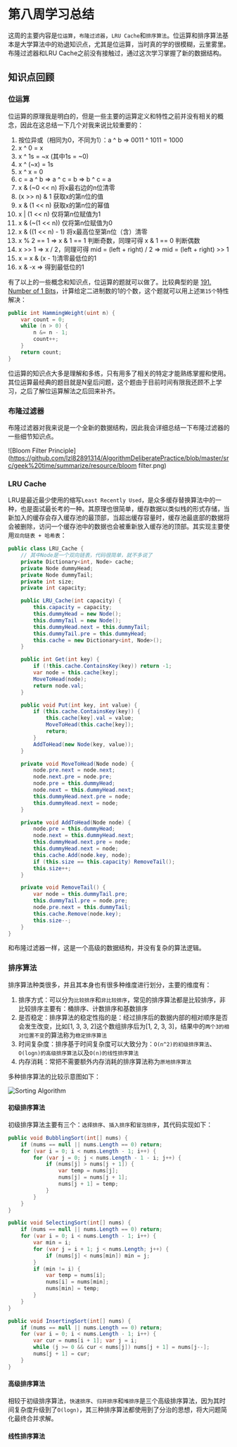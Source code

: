 # 第八周学习总结

这周的主要内容是`位运算`，`布隆过滤器`，`LRU Cache`和`排序算法`。位运算和排序算法基本是大学算法中的劝退知识点，尤其是位运算，当时真的学的很模糊，云里雾里。布隆过滤器和LRU Cache之前没有接触过，通过这次学习掌握了新的数据结构。

## 知识点回顾

### 位运算

位运算的原理我是明白的，但是一些主要的运算定义和特性之前并没有相关的概念，因此在这总结一下几个对我来说比较重要的：

1. 按位异或（相同为0，不同为1）：a ^ b => 0011 ^ 1011 = 1000
2. x ^ 0 = x
3. x ^ 1s = ~x (其中1s = ~0)
4. x ^ (~x) = 1s
5. x ^ x = 0
6. c = a ^ b => a ^ c = b => b ^ c = a
7. x & (~0 << n) 将x最右边的n位清零
8. (x >> n) & 1 获取x的第n位的值
9. x & (1 << n) 获取x的第n位的幂值
10. x | (1 << n) 仅将第n位赋值为1
11. x & (~(1 << n)) 仅将第n位赋值为0
12. x & ((1 << n) - 1) 将x最高位至第n位（含）清零
13. x % 2 == 1 => x & 1 == 1 判断奇数，同理可得 x & 1 == 0 判断偶数
14. x >> 1 => x / 2，同理可得 mid = (left + right) / 2 => mid = (left + right) >> 1
15. x = x & (x - 1)清零最低位的1
16. x & -x => 得到最低位的1

有了以上的一些概念和知识点，位运算的题就可以做了。比较典型的是 [191. Number of 1 Bits](https://leetcode.com/problems/number-of-1-bits/)，计算给定二进制数的1的个数，这个题就可以用上述`第15个`特性解决：

``` C#
public int HammingWeight(uint n) {
    var count = 0;
    while (n > 0) {
        n &= n - 1;
        count++;
    }
    return count;
}
```

位运算的知识点大多是理解和多练，只有用多了相关的特定才能熟练掌握和使用。其位运算最经典的题目就是N皇后问题，这个题由于目前时间有限我还顾不上学习，之后了解位运算解法之后回来补齐。

### 布隆过滤器

布隆过滤器对我来说是一个全新的数据结构，因此我会详细总结一下布隆过滤器的一些细节知识点。

![Bloom Filter Principle](https://github.com/lzl82891314/AlgorithmDeliberatePractice/blob/master/src/geek%20time/summarize/resource/bloom filter.png)

### LRU Cache

LRU是最近最少使用的缩写`Least Recently Used`，是众多缓存替换算法中的一种，也是面试最长考的一种。其原理也很简单，缓存数据以类似栈的形式存储，当新加入的缓存会存入缓存池的最顶部，当超出缓存容量时，缓存池最底部的数据将会被删除，访问一个缓存池中的数据也会被重新放入缓存池的顶部。其实现主要使用`双向链表 + 哈希表`：

``` C#
public class LRU_Cache {
    // 其中Node是一个双向链表，代码很简单，就不多说了
    private Dictionary<int, Node> cache;
    private Node dummyHead;
    private Node dummyTail;
    private int size;
    private int capacity;

    public LRU_Cache(int capacity) {
        this.capacity = capacity;
        this.dummyHead = new Node();
        this.dummyTail = new Node();
        this.dummyHead.next = this.dummyTail;
        this.dummyTail.pre = this.dummyHead;
        this.cache = new Dictionary<int, Node>();
    }

    public int Get(int key) {
        if (!this.cache.ContainsKey(key)) return -1;
        var node = this.cache[key];
        MoveToHead(node);
        return node.val;
    }

    public void Put(int key, int value) {
        if (this.cache.ContainsKey(key)) {
            this.cache[key].val = value;
            MoveToHead(this.cache[key]);
            return;
        }
        AddToHead(new Node(key, value));
    }

    private void MoveToHead(Node node) {
        node.pre.next = node.next;
        node.next.pre = node.pre;
        node.pre = this.dummyHead;
        node.next = this.dummyHead.next;
        this.dummyHead.next.pre = node;
        this.dummyHead.next = node;
    }

    private void AddToHead(Node node) {
        node.pre = this.dummyHead;
        node.next = this.dummyHead.next;
        this.dummyHead.next.pre = node;
        this.dummyHead.next = node;
        this.cache.Add(node.key, node);
        if (this.size == this.capacity) RemoveTail();
        this.size++;
    }

    private void RemoveTail() {
        var node = this.dummyTail.pre;
        this.dummyTail.pre = node.pre;
        node.pre.next = this.dummyTail;
        this.cache.Remove(node.key);
        this.size--;
    }
}
```

和布隆过滤器一样，这是一个高级的数据结构，并没有复杂的算法逻辑。

### 排序算法

排序算法种类很多，并且其本身也有很多种维度进行划分，主要的维度有：

1. 排序方式：可以分为`比较排序`和`非比较排序`，常见的排序算法都是比较排序，非比较排序主要有：桶排序、计数排序和基数排序
2. 是否稳定：排序算法的稳定性指的是：经过排序后的数据内部的相对顺序是否会发生改变，比如[1, 3, 3, 2]这个数组排序后为[1, 2, 3, 3]，结果中的`两个3的相对位置不变`的算法称为`稳定排序算法`
3. 时间复杂度：排序基于时间复杂度可以大致分为：`O(n^2)的初级排序算法`、`O(logn)的高级排序算法`以及`O(n)的线性排序算法`
4. 内存消耗：常把不需要额外内存消耗的排序算法称为`原地排序算法`

多种排序算法的比较示意图如下：

![Sorting Algorithm](https://github.com/lzl82891314/AlgorithmDeliberatePractice/blob/master/src/geek%20time/summarize/resource/sort.png)

#### 初级排序算法

初级排序算法主要有三个：`选择排序`、`插入排序`和`冒泡排序`，其代码实现如下：

``` C#
public void BubblingSort(int[] nums) {
    if (nums == null || nums.Length == 0) return;
    for (var i = 0; i < nums.Length - 1; i++) {
        for (var j = 0; j < nums.Length - 1 - i; j++) {
            if (nums[j] > nums[j + 1]) {
                var temp = nums[j];
                nums[j] = nums[j + 1];
                nums[j + 1] = temp;
            }
        }
    }
}

public void SelectingSort(int[] nums) {
    if (nums == null || nums.Length == 0) return;
    for (var i = 0; i < nums.Length - 1; i++) {
        var min = i;
        for (var j = i + 1; j < nums.Length; j++) {
            if (nums[j] < nums[min]) min = j;
        }
        if (min != i) {
            var temp = nums[i];
            nums[i] = nums[min];
            nums[min] = temp;
        }
    }
}

public void InsertingSort(int[] nums) {
    if (nums == null || nums.Length == 0) return;
    for (var i = 0; i < nums.Length - 1; i++) {
        var cur = nums[i + 1]; var j = i;
        while (j >= 0 && cur < nums[j]) nums[j + 1] = nums[j--];
        nums[j + 1] = cur;
    }
}
```

#### 高级排序算法

相较于初级排序算法，`快速排序`、`归并排序`和`堆排序`是三个高级排序算法，因为其时间复杂度升级到了`O(logn)`，其三种排序算法都使用到了分治的思想，将大问题简化最终合并求解。

#### 线性排序算法